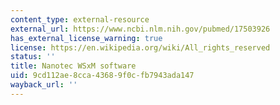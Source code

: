```yaml
---
content_type: external-resource
external_url: https://www.ncbi.nlm.nih.gov/pubmed/17503926
has_external_license_warning: true
license: https://en.wikipedia.org/wiki/All_rights_reserved
status: ''
title: Nanotec WSxM software
uid: 9cd112ae-8cca-4368-9f0c-fb7943ada147
wayback_url: ''
---
```

